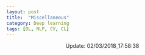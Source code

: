 ```yaml
---
layout: post
title:  "Miscellaneous"
category: Deep learning
tags: [DL, NLP, CV, CL]
---
```






<center> Update: 02/03/2018_17:58:38</center>

  	
